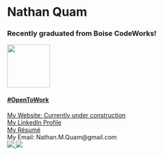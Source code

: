 <!--
**NathanMQuam/NathanMQuam** is a ✨ _special_ ✨ repository because its `README.md` (this file) appears on your GitHub profile.

Here are some ideas to get you started:

- 🔭 I’m currently working on ...
- 🌱 I’m currently learning ...
- 👯 I’m looking to collaborate on ...
- 🤔 I’m looking for help with ...
- 💬 Ask me about ...
- 📫 How to reach me: ...
- 😄 Pronouns: ...
- ⚡ Fun fact: ...
-->
<div>
	<h1> Nathan Quam </h1>
</div>



<div>
	<h3>Recently graduated from Boise CodeWorks!</h3>
	<a href="https://boisecodeworks.com/">
		<img src="https://bcw.blob.core.windows.net/public/img/www/assets/img/logos/cw-logo-square.png" height="100px" />
	</a>
	<a href="https://www.linkedin.com/in/nathan-q-9baaa3132/"><h4>#OpenToWork</h4></a>
</div>



<div>
	<div><a href="https://nathanmquam.github.io/Landing-Page/#/">My Website: Currently under construction</a></div>
	<div><a href="https://www.linkedin.com/in/nathan-q-9baaa3132/">My LinkedIn Profile</a></div>
	<div><a href="https://github.com/NathanMQuam/nathan-quam-career/blob/main/Nathan%20M%20Quam%20-%20Resume.pdf">My Résumé</a></div>
	<div>My Email: Nathan.M.Quam@gmail.com</div>
</div>



<div>
  <a href="https://github.com/NathanMQuam/NathanMQuam" align="left">
    <img src="https://github-readme-stats.vercel.app/api/top-langs/?username=NathanMQuam&text_color=586069&layout=compact&hide_border=true&bg_color=fff&title_color=0366d6&count_private=true&include_all_commits=true" />
  </a>

  <a href="https://github.com/NathanMQuam/NathanMQuam" align="right">
    <img src="https://github-readme-stats.vercel.app/api?username=NathanMQuam&count_private=true&show_icons=true&icon_color=222&title_color=0366d6&text_color=586069&bg_color=fff&hide=issues&hide_border=true&include_all_commits=true" />
  </a>
</div>
